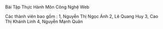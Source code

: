 Bài Tập Thực Hành Môn Công Nghệ Web



Các thành viên bao gồm : 
1, Nguyễn Thị Ngọc Ánh
2, Lê Quang Huy
3, Cao Thị Khánh Linh
4, Nguyễn Mạnh Quân



